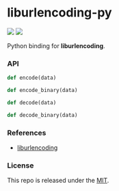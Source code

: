 # liburlencoding-py

[![](https://img.shields.io/github/v/tag/thechampagne/liburlencoding-py?label=version)](https://github.com/thechampagne/liburlencoding-py/releases/latest) [![](https://img.shields.io/github/license/thechampagne/liburlencoding-py)](https://github.com/thechampagne/liburlencoding-py/blob/main/LICENSE)

Python binding for **liburlencoding**.

### API

```py
def encode(data)

def encode_binary(data)

def decode(data)

def decode_binary(data)
```

### References
 - [liburlencoding](https://github.com/thechampagne/liburlencoding)

### License

This repo is released under the [MIT](https://github.com/thechampagne/liburlencoding-py/blob/main/LICENSE).
